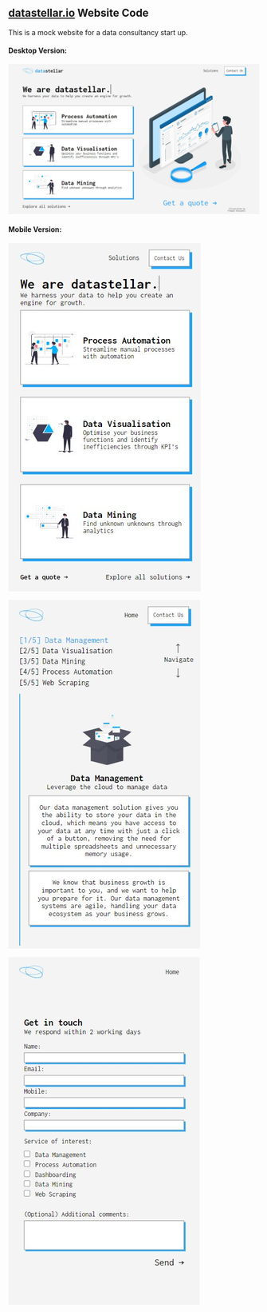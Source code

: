 ## [datastellar.io](http://datastellar.io) Website Code

This is a mock website for a data consultancy start up.

#### Desktop Version:

![Desktop Version - Index Page](./static/img/index.JPG)

#### Mobile Version:

![Mobile Version - Index Page](./static/img/index_mobile.JPG)

![Mobile Version - Solution Page](./static/img/solution_mobile.JPG)

![Mobile Version - Contact Page](./static/img/contact_mobile.JPG)